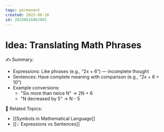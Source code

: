 ```yaml
---
tags: permanent
created: 2025-06-16
id: 20250616062002
---
```


# Idea: Translating Math Phrases

✍ Summary:
- Expressions: Like phrases (e.g., “2x + 6”) — incomplete thought
- Sentences: Have complete meaning with comparison (e.g., “2x + 6 > 10”)
- Example conversions:
  - "Six more than twice N" → 2N + 6
  - "N decreased by 5" → N - 5

👀 Related Topics:
- [[Symbols in Mathematical Language]]
- [[💡 Expressions vs Sentences]]
